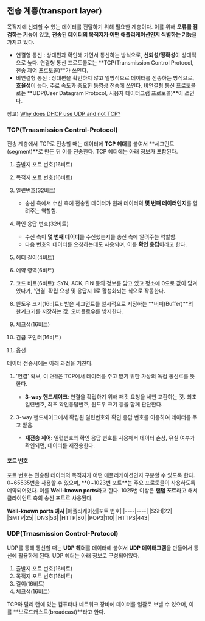 ## 전송 계층(transport layer)

목적지에 신뢰할 수 있는 데이터를 전달하기 위해 필요한 계층이다. 이를 위해 **오류를 점검하는 기능**이 있고, **전송된 데이터의 목적지가 어떤 애플리케이션인지 식별하는 기능**을 가지고 있다.

- 연결형 통신 : 상대편과 확인해 가면서 통신하는 방식으로, **신뢰성/정확성**이 상대적으로 높다. 연결형 통신 프로토콜로는 **TCP(Transmission Control Protocol, 전송 제어 프로토콜)**가 쓰인다.
- 비연결형 통신 : 상대편을 확인하지 않고 일방적으로 데이터를 전송하는 방식으로, **효율성**이 높다. 주로 속도가 중요한 동영상 전송에 쓰인다. 비연결형 통신 프로토콜로는 **UDP(User Datagram Protocol, 사용자 데이터그램 프로토콜)**이 쓰인다.

참고) [Why does DHCP use UDP and not TCP?](https://networkengineering.stackexchange.com/questions/64401/why-does-dhcp-use-udp-and-not-tcp)

### TCP(Trnasmission Control-Protocol)

전송 계층에서 TCP로 전송할 때는 데이터에 **TCP 헤더**를 붙여서 **세그먼트(segment)**로 만든 뒤 이를 전송한다. TCP 헤더에는 아래 정보가 포함된다.

1.  출발지 포트 번호(16비트)
2.  목적지 포트 번호(16비트)
3.  일련번호(32비트)

    - 송신 측에서 수신 측에 전송된 데이터가 원래 데이터의 **몇 번째 데이터인지**를 알려주는 역할함.

4.  확인 응답 번호(32비트)

    - 수신 측이 **몇 번째 데이터**를 수신했는지를 송신 측에 알려주는 역할함.
    - 다음 번호의 데이터를 요청하는데도 사용되며, 이를 **확인 응답**이라고 한다.

5.  헤더 길이(4비트)
6.  예약 영역(6비트)
7.  코드 비트(6비트): SYN, ACK, FIN 등의 정보를 담고 있고 평소에 0으로 값이 담겨있다가, '연결' 확립 요청 및 응답시 1로 활성화되는 식으로 작동한다.
8.  윈도우 크기(16비트): 받은 세그먼트를 일시적으로 저장하는 **버퍼(Buffer)**의 한계크기를 저장하는 값. 오버플로우를 방지한다.
9.  체크섬(16비트)
10. 긴급 포인터(16비트)
11. 옵션

데이터 전송시에는 아래 과정을 거친다.

1. '연결' 확보, 이 `연결`은 TCP에서 데이터를 주고 받기 위한 가상의 독점 통신로를 뜻한다.

   - **3-way 핸드셰이크**: 연결을 확립하기 위해 패킷 요청을 세번 교환하는 것. 최초 일련번호, 최초 확인응답번호, 윈도우 크기 등을 함께 판단한다.

2. 3-way 핸드셰이크에서 확립된 일련번호와 확인 응답 번호를 이용하여 데이터를 주고 받음.

   - **재전송 제어**: 일련번호와 확인 응답 번호를 사용해서 데이터 손상, 유실 여부가 확인되면, 데이터를 재전송한다.

#### 포트 번호

포트 번호는 전송된 데이터의 목적지가 어떤 애플리케이션인지 구분할 수 있도록 한다. 0~65535번을 사용할 수 있으며, **0~1023번 포트**는 주요 프로토콜이 사용하도록 예약되어있다. 이를 **Well-known ports**라고 한다. 1025번 이상은 **랜덤 포트**라고 해서 클라이언트 측의 송신 포트로 사용된다.

**Well-known ports 예시**
|애플리케이션|포트 번호|
|----|----|
|SSH|22|
|SMTP|25|
|DNS|53|
|HTTP|80|
|POP3|110|
|HTTPS|443|

### UDP(Trnasmission Control-Protocol)

UDP를 통해 통신할 때는 **UDP 헤더**를 데이터에 붙여서 **UDP 데이터그램**을 만들어서 통신에 활용하게 된다.
UDP 헤더는 아래 정보로 구성되어있다.

1.  출발지 포트 번호(16비트)
2.  목적지 포트 번호(16비트)
3.  길이(16비트)
4.  체크섬(16비트)

TCP와 달리 랜에 있는 컴퓨터나 네트워크 장비에 데이터를 일괄로 보낼 수 있으며, 이를 **브로드캐스트(broadcast)**라고 한다.
